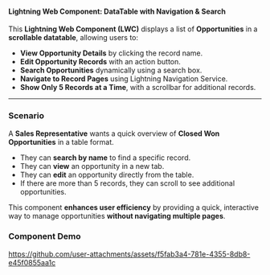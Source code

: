 #### **Lightning Web Component: DataTable with Navigation & Search**  

This **Lightning Web Component (LWC)** displays a list of **Opportunities** in a **scrollable datatable**, allowing users to:  
- **View Opportunity Details** by clicking the record name.  
- **Edit Opportunity Records** with an action button.  
- **Search Opportunities** dynamically using a search box.  
- **Navigate to Record Pages** using Lightning Navigation Service.  
- **Show Only 5 Records at a Time**, with a scrollbar for additional records.  

---

### **Scenario**  

A **Sales Representative** wants a quick overview of **Closed Won Opportunities** in a table format.  
- They can **search by name** to find a specific record.  
- They can **view** an opportunity in a new tab.  
- They can **edit** an opportunity directly from the table.  
- If there are more than 5 records, they can scroll to see additional opportunities.  

This component **enhances user efficiency** by providing a quick, interactive way to manage opportunities **without navigating multiple pages**.

### **Component Demo** 
https://github.com/user-attachments/assets/f5fab3a4-781e-4355-8db8-e45f0855aa1c
